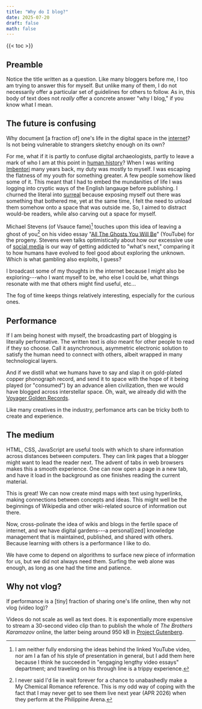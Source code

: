 ```yaml
---
title: "Why do I blog?"
date: 2025-07-20
draft: false
math: false
---
```


{{< toc >}}

## Preamble

Notice the title written as a question. Like many bloggers before me, I
too am trying to answer this for myself. But unlike many of them, I do
not necessarily offer a particular set of guidelines for others to
follow. As in, this body of text does not *really* offer a concrete
answer "why I blog," if you know what I mean.

## The future is confusing

Why document [a fraction of] one's life in the digital space in the
[internet](/internet)? Is not being vulnerable to strangers sketchy
enough on its own?

For me, what if it is partly to confuse digital archaeologists, partly
to leave a mark of who I am at this point in
[human history](/human-history)? When I was writing [Imbentori](/imbentori)
many years back, my duty was mostly to myself. I was escaping the
flatness of my youth for something greater. A few people somehow
liked some of it. This meant that I had to embed the mundanities of
life I was logging into cryptic ways of the English langauge before
publishing. I churned the literal into [surreal](/surrealism) because
exposing myself out there was something that bothered me, yet at the
same time, I felt the need to unload them somehow onto a space that was
outside me. So, I aimed to distract would-be readers, while also carving
out a space for myself.

Michael Stevens (of Vsauce fame)[^vsauce] touches upon this idea of leaving a
ghost of you[^MCR] on his video essay
"[All The Ghosts You Will Be](https://www.youtube.com/watch?v=xHd4zsIbXJ0)" (YouTube)
for the progeny. Stevens even talks optimistically about how our
excessive use of [social media](/social-media) is our way of getting
addicted to "what's next," comparing it to how humans have evolved to
feel good about exploring the unknown. Which is what gambling also
exploits, I guess?

[^vsauce]: I am neither fully endorsing the ideas behind the linked YouTube
video, nor am I a fan of his style of
presentation in general, but I add them here because I think he
succeeded in "engaging lengthy video essays" department; and traveling
on his through line is a trippy experience.

[^MCR]: I never said I'd lie in wait forever for a chance to
unabashedly make a My Chemical Romance reference. This is my odd way of
coping with the fact that I may never get to see them live next year
(APR 2026) when they perform at the Philippine Arena.

I broadcast some of my thoughts in the internet because I might also be
exploring---who I want myself to be, who else I could be, what things
resonate with me that others might find useful, etc...

The fog of time keeps things relatively interesting, especially for the
curious ones.

## Performance

If I am being honest with myself, the broadcasting part of blogging is
literally performative. The written text is *also* meant for other
people to read if they so choose. Call it asynchronous, asymmetric
electronic solution to satisfy the human need to connect with others,
albeit wrapped in many technological layers.

And if we distill what we humans have to say and slap it on gold-plated
copper phonograph record, and send it to space with the hope of it being
played (or "consumed") by an advance alien civilization, then we would
have blogged across interstellar space. Oh, wait, we already did with
the [Voyager Golden Records](https://en.wikipedia.org/wiki/Voyager_Golden_Record).

Like many creatives in the industry, perfomance arts can be tricky both
to create and experience.

## The medium

HTML, CSS, JavaScript are useful tools with which to share information
across distances between computers. They can link pages that a blogger
might want to lead the reader next. The advent of tabs in web browsers
makes this a smooth experience. One can now open a page in a new tab,
and have it load in the background as one finishes reading the current
material.

This is great! We can now create mind maps with text using hyperlinks,
making connections between concepts and ideas. This might well be the
beginnings of Wikipedia and other wiki-related source of information out
there.

Now, cross-polinate the idea of wikis and blogs in the fertile space of
internet, and we have digital gardens---a personal[ized] knowledge
management that is maintained, published, and shared with others.
Because learning with others is a performance I like to do.

We have come to depend on algorithms to surface new piece of information
for us, but we did not always need them. Surfing the web alone was
enough, as long as one had the time and patience.

## Why not vlog?

If performance is a [tiny] fraction of sharing one's life online, then
why not vlog (video log)?

Videos do not scale as well as text does. It is exponentially more
expensive to stream a 30-second video clip than to publish the whole of
*The Brothers Karamazov* online, the latter being around 950 kB in
[Project Gutenberg](https://www.gutenberg.org/ebooks/28054).
